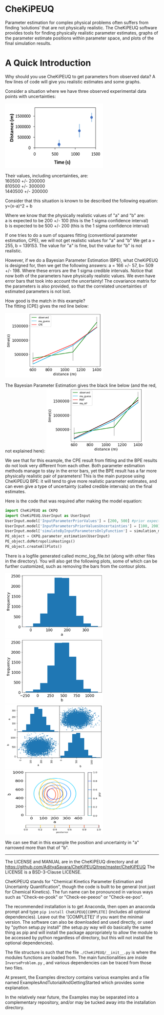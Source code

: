 # CheKiPEUQ

Parameter estimation for complex physical problems often suffers from finding ‘solutions’ that are not physically realistic. The CheKiPEUQ software provides tools for finding physically realistic parameter estimates, graphs of the parameter estimate positions within parameter space, and plots of the final simulation results.


# A Quick Introduction


Why should you use CheKiPEUQ to get parameters from observed data? A few lines of code will give you realistic estimates and some graphs.


Consider a situation where we have three observed experimental data points with uncertainties:

<img width=321 height=212 src="./CheKiPEUQ/readmeImages/image001.png">

Their values, including uncertainties, are:<br>
160500 +/- 200000 <br>
810500 +/- 300000 <br>
1440500 +/- 200000 <br>

Consider that this situation is known to be described the following equation:
y=(x-a)^2 + b

Where we know that the physically realistic values of "a" and "b" are: <br>
a is expected to be 200 +/- 100   (this is the 1 sigma confidence interval) <br>
b is expected to be 500 +/- 200   (this is the 1 sigma confidence interval) <br>

If one tries to do a sum of squares fitting (conventional parameter estimation, CPE), we will not get realistic values for "a" and "b"  We get a = 255, b = 139153.  The value for "a" is fine, but the value for "b" is not realistic.

However, if we do a Bayesian Parameter Estimation (BPE), what CheKiPEUQ is designed for, then we get the following answers: a = 166 +/- 57, b= 509 +/- 198.  Where these errors are the 1 sigma credible intervals. Notice that now both of the parameters have physically realistic values.  We even have error bars that took into account the uncertainty! The covariance matrix for the parameters is also provided, so that the correlated uncertainties of estimated parameters is not lost.

How good is the match in this example? <br>
The fitting (CPE) gives the red line below: 

<img width=321 height=212 src="./CheKiPEUQ/readmeImages/image003.png">

The Bayesian Parameter Estimation gives the black line below (and the red, not explained here):
<img width=321 height=212 src="./CheKiPEUQ/readmeImages/image005.png">

We see that for this example, the CPE result from fitting and the BPE results do not look very different from each other. Both parameter estimation methods manage to stay in the error bars, yet the BPE result has a far more physically realistic pair of parameters!  This is the main purpose using CheKiPEUQ BPE: it will tend to give more realistic parameter estimates, and can even give a type of uncertainty (called credible intervals) on the final estimates.

Here is the code that was required after making the model equation:

```python
import CheKiPEUQ as CKPQ
import CheKiPEUQ.UserInput as UserInput
UserInput.model['InputParameterPriorValues'] = [200, 500] #prior expected values for a and b
UserInput.model['InputParametersPriorValuesUncertainties'] = [100, 200] #1 sigma, in this example not correlated, but a covariance matrix can be used instead.
UserInput.model['simulateByInputParametersOnlyFunction'] = simulation_model_00.simulation_function_wrapper #This just points to the User created model equation.
PE_object = CKPQ.parameter_estimation(UserInput)
PE_object.doMetropolisHastings()
PE_object.createAllPlots()
```

There is a logfile generated called mcmc_log_file.txt (along with other files in the directory).
You will also get the following plots, some of which can be further customized, such as removing the bars from the contour plots. 


<img width=321 height=212 src="./CheKiPEUQ/readmeImages/image007.png">
<img width=321 height=212 src="./CheKiPEUQ/readmeImages/image009.png">
<img width=321 height=212 src="./CheKiPEUQ/readmeImages/image011.png">
<img width=321 height=212 src="./CheKiPEUQ/readmeImages/image013.png">








We can see that in this example the position and uncertainty in "a" narrowed more than that of "b".


* * *


The LICENSE and MANUAL are in the CheKiPEUQ directory and at https://github.com/AdityaSavara/CheKiPEUQ/tree/master/CheKiPEUQ
The LICENSE is a BSD-3-Clause LICENSE.

CheKiPEUQ stands for "Chemical Kinetics Parameter Estimation and Uncertainty Quantification", though the code is built to be general (not just for Chemical Kinetics).  The fun name can be pronounced in various ways such as "Check-ee-pook" or "Check-ee-peeoo" or "Check-ee-poo".

The recommended installation is to get Anaconda, then open an anaconda prompt and type `pip install CheKiPEUQ[COMPLETE]` (includes all optional dependencies). Leave out the '[COMPLETE]' if you want the minimal version.
The software can also be downloaded and used directly, or used by "python setup.py install" (the setup.py way will do basically the same thing as pip and will install the package appropriately to allow the module to be accessed by python regardless of directory, but this will not install the optional dependencies).

The file structure is such that the file `./CheKiPEUQ/__init__.py` is where the modules functions are loaded from. The main functionalities are inside `InverseProblem.py` , and various dependencies can be traced from those two files.

At present, the Examples directory contains various examples and a file named  ExamplesAndTutorialAndGettingStarted which provides some explanation.

In the relatively near future, the Examples may be separated into a complementary repository, and/or may be tucked away into the installation directory.
